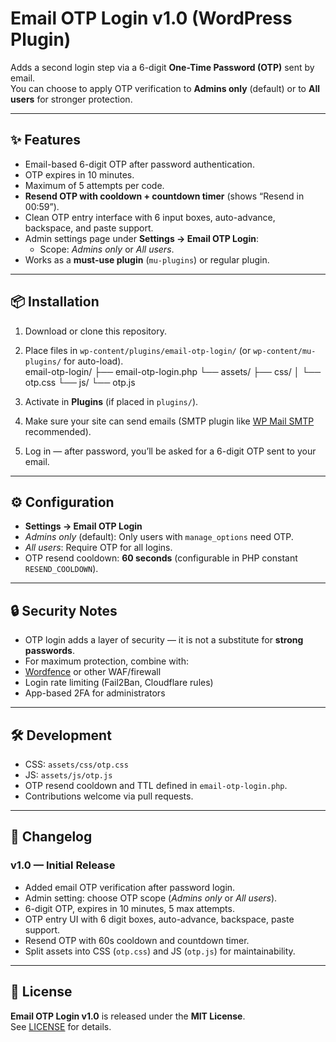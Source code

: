 # Email OTP Login v1.0 (WordPress Plugin)

Adds a second login step via a 6-digit **One-Time Password (OTP)** sent by email.  
You can choose to apply OTP verification to **Admins only** (default) or to **All users** for stronger protection.

---

## ✨ Features

- Email-based 6-digit OTP after password authentication.
- OTP expires in 10 minutes.
- Maximum of 5 attempts per code.
- **Resend OTP with cooldown + countdown timer** (shows “Resend in 00:59”).
- Clean OTP entry interface with 6 input boxes, auto-advance, backspace, and paste support.
- Admin settings page under **Settings → Email OTP Login**:
  - Scope: *Admins only* or *All users*.
- Works as a **must-use plugin** (`mu-plugins`) or regular plugin.

---

## 📦 Installation

1. Download or clone this repository.  
2. Place files in `wp-content/plugins/email-otp-login/` (or `wp-content/mu-plugins/` for auto-load).  
email-otp-login/
├── email-otp-login.php
└── assets/
├── css/
│ └── otp.css
└── js/
└── otp.js

3. Activate in **Plugins** (if placed in `plugins/`).  
4. Make sure your site can send emails (SMTP plugin like [WP Mail SMTP](https://wordpress.org/plugins/wp-mail-smtp/) recommended).  
5. Log in — after password, you’ll be asked for a 6-digit OTP sent to your email.  

---

## ⚙️ Configuration

- **Settings → Email OTP Login**
- *Admins only* (default): Only users with `manage_options` need OTP.
- *All users*: Require OTP for all logins.
- OTP resend cooldown: **60 seconds** (configurable in PHP constant `RESEND_COOLDOWN`).

---

## 🔒 Security Notes

- OTP login adds a layer of security — it is not a substitute for **strong passwords**.  
- For maximum protection, combine with:
- [Wordfence](https://wordpress.org/plugins/wordfence/) or other WAF/firewall
- Login rate limiting (Fail2Ban, Cloudflare rules)
- App-based 2FA for administrators

---

## 🛠 Development

- CSS: `assets/css/otp.css`  
- JS: `assets/js/otp.js`  
- OTP resend cooldown and TTL defined in `email-otp-login.php`.  
- Contributions welcome via pull requests.  

---

## 📜 Changelog

### v1.0 — Initial Release
- Added email OTP verification after password login.
- Admin setting: choose OTP scope (*Admins only* or *All users*).
- 6-digit OTP, expires in 10 minutes, 5 max attempts.
- OTP entry UI with 6 digit boxes, auto-advance, backspace, paste support.
- Resend OTP with 60s cooldown and countdown timer.
- Split assets into CSS (`otp.css`) and JS (`otp.js`) for maintainability.

---

## 📜 License

**Email OTP Login v1.0** is released under the **MIT License**.  
See [LICENSE](LICENSE) for details.
